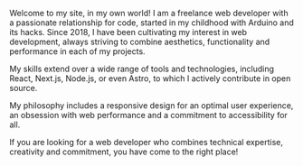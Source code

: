 Welcome to my site, in my own world! I am a freelance web <span class="highlight">developer</span> with a passionate relationship for code, started in my childhood with Arduino and its hacks. Since 2018, I have been cultivating my interest in web development, always striving to combine aesthetics, functionality and <span class="highlight">performance</span> in each of my projects.

My skills extend over a wide range of tools and technologies, including React, Next.js, Node.js, or even Astro, to which I actively <span class="highlight">contribute</span> in open source.

My philosophy includes a responsive design for an optimal user experience, an obsession with web performance and a commitment to <span class="highlight">accessibility</span> for all.

If you are looking for a web developer who combines technical expertise, creativity and commitment, you have come to the right place!